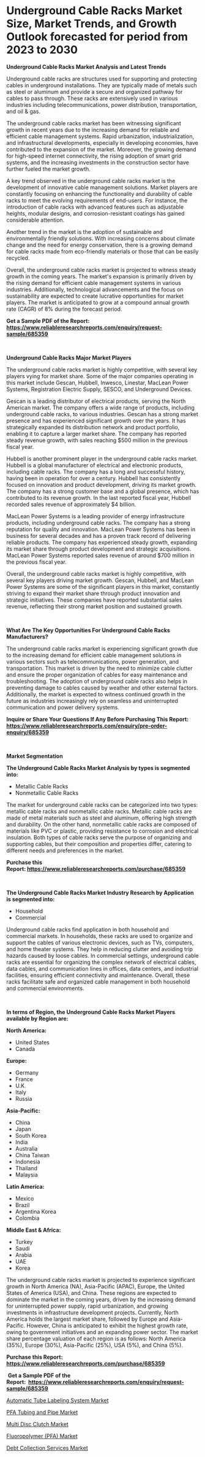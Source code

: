 <p><h1>Underground Cable Racks Market Size, Market Trends, and Growth Outlook forecasted for period from 2023 to 2030</h1></p><p><strong>Underground Cable Racks Market Analysis and Latest Trends</strong></p>
<p><p>Underground cable racks are structures used for supporting and protecting cables in underground installations. They are typically made of metals such as steel or aluminum and provide a secure and organized pathway for cables to pass through. These racks are extensively used in various industries including telecommunications, power distribution, transportation, and oil & gas.</p><p>The underground cable racks market has been witnessing significant growth in recent years due to the increasing demand for reliable and efficient cable management systems. Rapid urbanization, industrialization, and infrastructural developments, especially in developing economies, have contributed to the expansion of the market. Moreover, the growing demand for high-speed internet connectivity, the rising adoption of smart grid systems, and the increasing investments in the construction sector have further fueled the market growth.</p><p>A key trend observed in the underground cable racks market is the development of innovative cable management solutions. Market players are constantly focusing on enhancing the functionality and durability of cable racks to meet the evolving requirements of end-users. For instance, the introduction of cable racks with advanced features such as adjustable heights, modular designs, and corrosion-resistant coatings has gained considerable attention.</p><p>Another trend in the market is the adoption of sustainable and environmentally friendly solutions. With increasing concerns about climate change and the need for energy conservation, there is a growing demand for cable racks made from eco-friendly materials or those that can be easily recycled.</p><p>Overall, the underground cable racks market is projected to witness steady growth in the coming years. The market's expansion is primarily driven by the rising demand for efficient cable management systems in various industries. Additionally, technological advancements and the focus on sustainability are expected to create lucrative opportunities for market players. The market is anticipated to grow at a compound annual growth rate (CAGR) of 8% during the forecast period.</p></p>
<p><strong>Get a Sample PDF of the Report:&nbsp; <a href="https://www.reliableresearchreports.com/enquiry/request-sample/685359">https://www.reliableresearchreports.com/enquiry/request-sample/685359</a></strong></p>
<p>&nbsp;</p>
<p><strong>Underground Cable Racks Major Market Players</strong></p>
<p><p>The underground cable racks market is highly competitive, with several key players vying for market share. Some of the major companies operating in this market include Gescan, Hubbell, Inwesco, Linestar, MacLean Power Systems, Registration Electric Supply, SESCO, and Underground Devices.</p><p>Gescan is a leading distributor of electrical products, serving the North American market. The company offers a wide range of products, including underground cable racks, to various industries. Gescan has a strong market presence and has experienced significant growth over the years. It has strategically expanded its distribution network and product portfolio, enabling it to capture a larger market share. The company has reported steady revenue growth, with sales reaching $500 million in the previous fiscal year.</p><p>Hubbell is another prominent player in the underground cable racks market. Hubbell is a global manufacturer of electrical and electronic products, including cable racks. The company has a long and successful history, having been in operation for over a century. Hubbell has consistently focused on innovation and product development, driving its market growth. The company has a strong customer base and a global presence, which has contributed to its revenue growth. In the last reported fiscal year, Hubbell recorded sales revenue of approximately $4 billion.</p><p>MacLean Power Systems is a leading provider of energy infrastructure products, including underground cable racks. The company has a strong reputation for quality and innovation. MacLean Power Systems has been in business for several decades and has a proven track record of delivering reliable products. The company has experienced steady growth, expanding its market share through product development and strategic acquisitions. MacLean Power Systems reported sales revenue of around $700 million in the previous fiscal year.</p><p>Overall, the underground cable racks market is highly competitive, with several key players driving market growth. Gescan, Hubbell, and MacLean Power Systems are some of the significant players in this market, constantly striving to expand their market share through product innovation and strategic initiatives. These companies have reported substantial sales revenue, reflecting their strong market position and sustained growth.</p></p>
<p>&nbsp;</p>
<p><strong>What Are The Key Opportunities For Underground Cable Racks Manufacturers?</strong></p>
<p><p>The underground cable racks market is experiencing significant growth due to the increasing demand for efficient cable management solutions in various sectors such as telecommunications, power generation, and transportation. This market is driven by the need to minimize cable clutter and ensure the proper organization of cables for easy maintenance and troubleshooting. The adoption of underground cable racks also helps in preventing damage to cables caused by weather and other external factors. Additionally, the market is expected to witness continued growth in the future as industries increasingly rely on seamless and uninterrupted communication and power delivery systems.</p></p>
<p><strong>Inquire or Share Your Questions If Any Before Purchasing This Report: <a href="https://www.reliableresearchreports.com/enquiry/pre-order-enquiry/685359">https://www.reliableresearchreports.com/enquiry/pre-order-enquiry/685359</a></strong></p>
<p>&nbsp;</p>
<p><strong>Market Segmentation</strong></p>
<p><strong>The Underground Cable Racks Market Analysis by types is segmented into:</strong></p>
<p><ul><li>Metallic Cable Racks</li><li>Nonmetallic Cable Racks</li></ul></p>
<p><p>The market for underground cable racks can be categorized into two types: metallic cable racks and nonmetallic cable racks. Metallic cable racks are made of metal materials such as steel and aluminum, offering high strength and durability. On the other hand, nonmetallic cable racks are composed of materials like PVC or plastic, providing resistance to corrosion and electrical insulation. Both types of cable racks serve the purpose of organizing and supporting cables, but their composition and properties differ, catering to different needs and preferences in the market.</p></p>
<p><strong>Purchase this Report:&nbsp;<a href="https://www.reliableresearchreports.com/purchase/685359">https://www.reliableresearchreports.com/purchase/685359</a></strong></p>
<p>&nbsp;</p>
<p><strong>The Underground Cable Racks Market Industry Research by Application is segmented into:</strong></p>
<p><ul><li>Household</li><li>Commercial</li></ul></p>
<p><p>Underground cable racks find application in both household and commercial markets. In households, these racks are used to organize and support the cables of various electronic devices, such as TVs, computers, and home theater systems. They help in reducing clutter and avoiding trip hazards caused by loose cables. In commercial settings, underground cable racks are essential for organizing the complex network of electrical cables, data cables, and communication lines in offices, data centers, and industrial facilities, ensuring efficient connectivity and maintenance. Overall, these racks facilitate safe and organized cable management in both household and commercial environments.</p></p>
<p>&nbsp;</p>
<p><strong>In terms of Region, the Underground Cable Racks Market Players available by Region are:</strong></p>
<p>
    <p> <strong> North America: </strong>
        <ul>
            <li>United States</li>
            <li>Canada</li>
        </ul>
        </p> 
    <p> <strong> Europe: </strong>
        <ul>
            <li>Germany</li>
            <li>France</li>
            <li>U.K.</li>
            <li>Italy</li>
            <li>Russia</li>
        </ul>
        </p> 
    <p> <strong> Asia-Pacific: </strong>
        <ul>
            <li>China</li>
            <li>Japan</li>
            <li>South Korea</li>
            <li>India</li>
            <li>Australia</li>
            <li>China Taiwan</li>
            <li>Indonesia</li>
            <li>Thailand</li>
            <li>Malaysia</li>
        </ul>
        </p> 
    <p> <strong> Latin America: </strong>
        <ul>
            <li>Mexico</li>
            <li>Brazil</li>
            <li>Argentina Korea</li>
            <li>Colombia</li>
        </ul>
        </p> 
    <p> <strong> Middle East & Africa: </strong>
        <ul>
            <li>Turkey</li>
            <li>Saudi</li>
            <li>Arabia</li>
            <li>UAE</li>
            <li>Korea</li>
        </ul>
    </p>
    </p>
<p><p>The underground cable racks market is projected to experience significant growth in North America (NA), Asia-Pacific (APAC), Europe, the United States of America (USA), and China. These regions are expected to dominate the market in the coming years, driven by the increasing demand for uninterrupted power supply, rapid urbanization, and growing investments in infrastructure development projects. Currently, North America holds the largest market share, followed by Europe and Asia-Pacific. However, China is anticipated to exhibit the highest growth rate, owing to government initiatives and an expanding power sector. The market share percentage valuation of each region is as follows: North America (35%), Europe (30%), Asia-Pacific (25%), USA (5%), and China (5%).</p></p>
<p><strong>Purchase this Report: <a href="https://www.reliableresearchreports.com/purchase/685359">https://www.reliableresearchreports.com/purchase/685359</a></strong></p>
<p>&nbsp;<strong>Get a Sample PDF of the Report:&nbsp;&nbsp;<a href="https://www.reliableresearchreports.com/enquiry/request-sample/685359">https://www.reliableresearchreports.com/enquiry/request-sample/685359</a></strong></p>
<p><strong></strong></p>
<p><p><a href="https://medium.com/@shivay151299/automatic-tube-labeling-system-market-trends-and-market-analysis-forecasted-for-period-2023-2030-86685ffa4ac6">Automatic Tube Labeling System Market</a></p><p><a href="https://github.com/PeterParrish5/Market-Research-Report-List-1/blob/main/pfa-tubing-and-pipe-market.md">PFA Tubing and Pipe Market</a></p><p><a href="https://www.linkedin.com/pulse/decoding-multi-disc-clutch-market-deep-dive-latest-trends-w6rde/">Multi Disc Clutch Market</a></p><p><a href="https://github.com/WillieWoodard/Market-Research-Report-List-1/blob/main/fluoropolymer-pfa-market.md">Fluoropolymer (PFA) Market</a></p><p><a href="https://medium.com/@santoshh992151/debt-collection-services-market-report-reveals-the-latest-trends-and-growth-opportunities-of-this-7c215d82c7c7">Debt Collection Services Market</a></p></p>